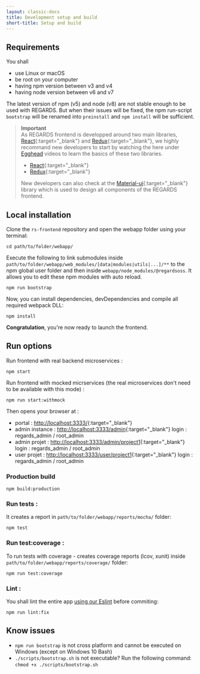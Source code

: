 ```yaml
---
layout: classic-docs
title: Development setup and build
short-title: Setup and build
---
```


## Requirements

You shall
- use Linux or macOS
- be root on your computer
- having npm version between v3 and v4
- having node version between v6 and v7

The latest version of npm (v5) and node (v8) are not stable enough to be used with REGARDS. But when their issues will be fixed, the npm run-script `bootstrap` will be renamed into `preinstall` and `npm install` will be sufficient.

> **Important**  
> As REGARDS frontend is developped around two main libraries, [React](https://facebook.github.io/react/){:target="_blank"} and [Redux](http://redux.js.org){:target="_blank"}, we highly recommand new developers to start by watching the here under [Egghead](https://egghead.io) videos to learn the basics of these two libraries.
>   - [React](https://egghead.io/courses/react-native-fundamentals){:target="_blank"}
>   - [Redux](https://egghead.io/courses/getting-started-with-redux){:target="_blank"}  
>  
>New developers can also check at the [Material-ui](http://www.material-ui.com/#/components/app-bar){:target="_blank"} library which is used to design all components of the REGARDS frontend.


## Local installation

Clone the `rs-frontend` repository and open the webapp folder using your terminal:

```
cd path/to/folder/webapp/
```

Execute the following to link submodules inside `path/to/folder/webapp/web_modules/[data|modules|utils|...]/**` to the npm global user folder and then inside `webapp/node_modules/@regardsoss`. It allows you to edit these npm modules with auto reload.

```
npm run bootstrap
```

Now, you can install dependencies, devDependencies and compile all required webpack DLL:

```
npm install
```

**Congratulation**, you're now ready to launch the frontend.

## Run options


Run frontend with real backend microservices :
```
npm start
```

Run frontend with mocked micrservices (the real microservices don't need to be available with this mode) :
```
npm run start:withmock
```

Then opens your browser at :
 - portal : [http://localhost:3333/](http://localhost:3333/){:target="_blank"}
 - admin instance : [http://localhost:3333/admin](http://localhost:3333/admin){:target="_blank"} login : regards_admin / root_admin
 - admin projet : [http://localhost:3333/admin/project1](http://localhost:3333/admin/project1){:target="_blank"} login : regards_admin / root_admin
 - user projet : [http://localhost:3333/user/project1](http://localhost:3333/user/project1){:target="_blank"} login : regards_admin / root_admin

### Production build

```
npm build:production
```

### Run tests :

It creates a report in `path/to/folder/webapp/reports/mocha/` folder:

```
npm test
```

### Run test:coverage :

To run tests with coverage - creates coverage reports (lcov, xunit) inside `path/to/folder/webapp/reports/coverage/` folder:

```
npm run test:coverage
```

### Lint :

You shall lint the entire app [using our Eslint](/frontend-modules/eslint-config-es6-rules) before commiting:
```
npm run lint:fix
```

## Know issues

- `npm run bootstrap` is not cross platform and cannot be executed on Windows (except on Windows 10 Bash)
- `./scripts/bootstrap.sh` is not executable? Run the following command: `chmod +x ./scripts/bootstrap.sh`

